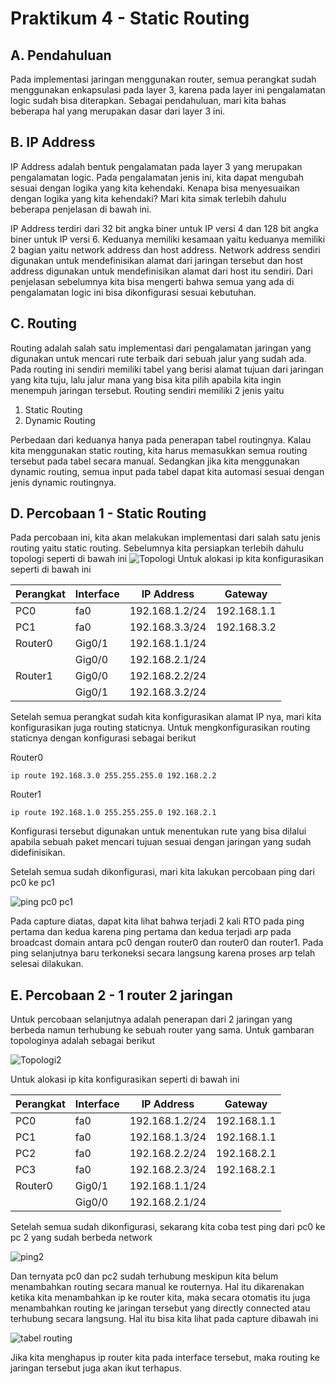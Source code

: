 # Praktikum 4 - Static Routing
## A. Pendahuluan
Pada implementasi jaringan menggunakan router, semua perangkat sudah menggunakan enkapsulasi pada layer 3, karena pada layer ini pengalamatan logic sudah bisa diterapkan. Sebagai pendahuluan, mari kita bahas beberapa hal yang merupakan dasar dari layer 3 ini.
## B. IP Address
IP Address adalah bentuk pengalamatan pada layer 3 yang merupakan pengalamatan logic. Pada pengalamatan jenis ini, kita dapat mengubah sesuai dengan logika yang kita kehendaki. Kenapa bisa menyesuaikan dengan logika yang kita kehendaki? Mari kita simak terlebih dahulu beberapa penjelasan di bawah ini.

IP Address terdiri dari 32 bit angka biner untuk IP versi 4 dan 128 bit angka biner untuk IP versi 6. Keduanya memiliki kesamaan yaitu keduanya memiliki 2 bagian yaitu network address dan host address. Network address sendiri digunakan untuk mendefinisikan alamat dari jaringan tersebut dan host address digunakan untuk mendefinisikan alamat dari host itu sendiri. Dari penjelasan sebelumnya kita bisa mengerti bahwa semua yang ada di pengalamatan logic ini bisa dikonfigurasi sesuai kebutuhan.

## C. Routing

Routing adalah salah satu implementasi dari pengalamatan jaringan yang digunakan untuk mencari rute terbaik dari sebuah jalur yang sudah ada. Pada routing ini sendiri memiliki tabel yang berisi alamat tujuan dari jaringan yang kita tuju, lalu jalur mana yang bisa kita pilih apabila kita ingin menempuh jaringan tersebut. Routing sendiri memiliki 2 jenis yaitu
1. Static Routing
2. Dynamic Routing

Perbedaan dari keduanya hanya pada penerapan tabel routingnya. Kalau kita menggunakan static routing, kita harus memasukkan semua routing tersebut pada tabel secara manual. Sedangkan jika kita menggunakan dynamic routing, semua input pada tabel dapat kita automasi sesuai dengan jenis dynamic routingnya.

## D. Percobaan 1 - Static Routing

Pada percobaan ini, kita akan melakukan implementasi dari salah satu jenis routing yaitu static routing. Sebelumnya kita persiapkan terlebih dahulu topologi seperti di bawah ini
![Topologi](asset/topologi.png)
Untuk alokasi ip kita konfigurasikan seperti di bawah ini 

|Perangkat|Interface|IP Address     |Gateway        |
|-        |-        |-              |-              |
|PC0      |fa0      |192.168.1.2/24 |192.168.1.1    |
|PC1      |fa0      |192.168.3.3/24 |192.168.3.2    |
|Router0  |Gig0/1   |192.168.1.1/24 |               |
|         |Gig0/0   |192.168.2.1/24 |               |
|Router1  |Gig0/0   |192.168.2.2/24 |               |
|         |Gig0/1   |192.168.3.2/24 |               |

Setelah semua perangkat sudah kita konfigurasikan alamat IP nya, mari kita konfigurasikan juga routing staticnya. Untuk mengkonfigurasikan routing staticnya dengan konfigurasi sebagai berikut

Router0

    ip route 192.168.3.0 255.255.255.0 192.168.2.2

Router1

    ip route 192.168.1.0 255.255.255.0 192.168.2.1

Konfigurasi tersebut digunakan untuk menentukan rute yang bisa dilalui apabila sebuah paket mencari tujuan sesuai dengan jaringan yang sudah didefinisikan.

Setelah semua sudah dikonfigurasi, mari kita lakukan percobaan ping dari pc0 ke pc1

![ping pc0 pc1](asset/ping1.png)

Pada capture diatas, dapat kita lihat bahwa terjadi 2 kali RTO pada ping pertama dan kedua karena ping pertama dan kedua terjadi arp pada broadcast domain antara pc0 dengan router0 dan router0 dan router1. Pada ping selanjutnya baru terkoneksi secara langsung karena proses arp telah selesai dilakukan.

## E. Percobaan 2 - 1 router 2 jaringan

Untuk percobaan selanjutnya adalah penerapan dari 2 jaringan yang berbeda namun terhubung ke sebuah router yang sama. Untuk gambaran topologinya adalah sebagai berikut

![Topologi2](asset/topologi2.png)

Untuk alokasi ip kita konfigurasikan seperti di bawah ini 

|Perangkat|Interface|IP Address     |Gateway        |
|-        |-        |-              |-              |
|PC0      |fa0      |192.168.1.2/24 |192.168.1.1    |
|PC1      |fa0      |192.168.1.3/24 |192.168.1.1    |
|PC2      |fa0      |192.168.2.2/24 |192.168.2.1    |
|PC3      |fa0      |192.168.2.3/24 |192.168.2.1    |
|Router0  |Gig0/1   |192.168.1.1/24 |               |
|         |Gig0/0   |192.168.2.1/24 |               |

Setelah semua sudah dikonfigurasi, sekarang kita coba test ping dari pc0 ke pc 2 yang sudah berbeda network

![ping2](asset/ping2.png)

Dan ternyata pc0 dan pc2 sudah terhubung meskipun kita belum menambahkan routing secara manual ke routernya. Hal itu dikarenakan ketika kita menambahkan ip ke router kita, maka secara otomatis itu juga menambahkan routing ke jaringan tersebut yang directly connected atau terhubung secara langsung. Hal itu bisa kita lihat pada capture dibawah ini 

![tabel routing](asset/tabelrouting.png)

Jika kita menghapus ip router kita pada interface tersebut, maka routing ke jaringan tersebut juga akan ikut terhapus.